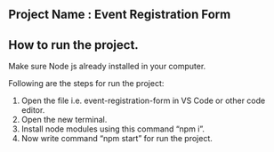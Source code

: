 Project Name : Event Registration Form
--------------------------------------------------------------------

How to run the project.
--------------------------------------------------------------------
Make sure Node js already installed in your computer.

Following are the steps for run the project:
1. Open the file i.e. event-registration-form in VS Code or other code editor.
2. Open the new terminal.
3. Install node modules using this command “npm i”.
4. Now write command “npm start” for run the project.
